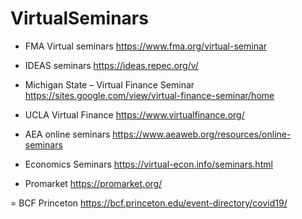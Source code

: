 # VirtualSeminars

- FMA Virtual seminars
https://www.fma.org/virtual-seminar

- IDEAS seminars
https://ideas.repec.org/v/

- Michigan State – Virtual Finance Seminar
https://sites.google.com/view/virtual-finance-seminar/home

- UCLA Virtual Finance
https://www.virtualfinance.org/

- AEA online seminars
https://www.aeaweb.org/resources/online-seminars

- Economics Seminars
https://virtual-econ.info/seminars.html

- Promarket
https://promarket.org/

= BCF Princeton
https://bcf.princeton.edu/event-directory/covid19/
